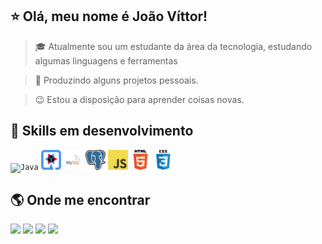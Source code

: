 ## ⭐ Olá, meu nome é <strong>João Víttor!</strong>

> 🎓 Atualmente sou um estudante da área da tecnologia, estudando algumas linguagens e ferramentas

> 💪 Produzindo alguns projetos pessoais.

> 😉 Estou a disposição para aprender coisas novas.




## 🚀 Skills em desenvolvimento 

<code><img height="32" src="https://camo.githubusercontent.com/973913d161ca9ac03d1e941e3c0a9785dd928059a48274ed2b3ff564b5c564b2/68747470733a2f2f63646e2e6a7364656c6976722e6e65742f67682f64657669636f6e732f64657669636f6e2f69636f6e732f6a6176612f6a6176612d6f726967696e616c2e737667" alt="Java"></code>
<code><img height="32" src="https://github.com/github/explore/raw/main/topics/quarkus/quarkus.png" alt="Quarkus"></code>
<code><img height="32" src="https://github.com/github/explore/blob/main/topics/mysql/mysql.png" alt="MySQL"></code>
<code><img height="32" src="https://github.com/github/explore/blob/main/topics/postgresql/postgresql.png" alt="PostgreSQL"></code>
<code><img height="32" src="https://raw.githubusercontent.com/github/explore/80688e429a7d4ef2fca1e82350fe8e3517d3494d/topics/javascript/javascript.png" alt="Javascript"/></code>
<code><img height="32" src="https://raw.githubusercontent.com/github/explore/80688e429a7d4ef2fca1e82350fe8e3517d3494d/topics/html/html.png" alt="HTML5"/></code>
<code><img height="32" src="https://raw.githubusercontent.com/github/explore/80688e429a7d4ef2fca1e82350fe8e3517d3494d/topics/css/css.png" alt="CSS"/></code>




## 🌎 Onde me encontrar

<p align="left">
  <a href="https://mail.google.com/mail/u/1/#inbox?compose=GTvVlcRwRrkDpNtfPxSNcBRVhKrqcdzzCPTkxsrrBfVpzTwHLZmdhBgJHHrTwfczcDXsdSjLqhqCS" alt="Gmail" target="_blank">
  <img src="https://img.shields.io/badge/-Gmail-FF0000?style=flat-square&labelColor=FF0000&logo=gmail&logoColor=white" /></a>

  <a href="https://www.linkedin.com/in/jo%C3%A3o-v%C3%ADttor-oliveira-1081a8268/" alt="Linkedin" target="_blank">
  <img src="https://img.shields.io/badge/-Linkedin-0e76a8?style=flat-square&logo=Linkedin&logoColor=white" /></a>

  <a href="https://api.whatsapp.com/send?phone=5563999686767&text=Oi%20tudo%20bem?%20Cheguei%20pelo%20seu%20perfil%20do%20github!" alt="WhatsApp" target="_blank">
  <img src="https://img.shields.io/badge/-WhatsApp-25d366?style=flat-square&labelColor=25d366&logo=whatsapp&logoColor=white"/></a>

  <a href="https://www.instagram.com/gigante.jv/" alt="Instagram" target="_blank">
  <img src="https://img.shields.io/badge/-Instagram-DD2A7B?style=flat-square&labelColor=DD2A7B&logo=instagram&logoColor=white"/></a>
</p>